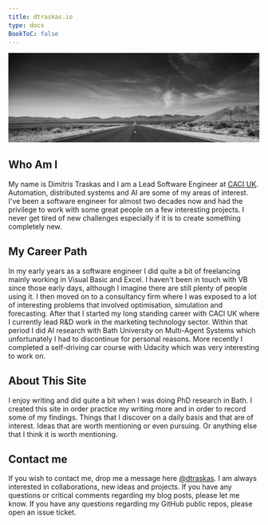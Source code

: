 ```yaml
---
title: dtraskas.io
type: docs
BookToC: false
---
```


![alt-text](photos/theroad.png)

## Who Am I

My name is Dimitris Traskas and I am a Lead Software Engineer at [CACI UK](http://www.caci.co.uk). Automation, distributed systems and AI are some of my areas of interest. I've been a software engineer for almost two decades now and had the privilege to work with some great people on a few interesting projects. I never get tired of new challenges especially if it is to create something completely new. 


## My Career Path

In my early years as a software engineer I did quite a bit of freelancing mainly working in Visual Basic and Excel. I haven't been in touch with VB since those early days, although I imagine there are still plenty of people using it. I then moved on to a consultancy firm where I was exposed to a lot of interesting problems that involved optimisation, simulation and forecasting. After that I started my long standing career with CACI UK where I currently lead R&D work in the marketing technology sector. Within that period I did AI research with Bath University on Multi-Agent Systems which unfortunately I had to discontinue for personal reasons. More recently I completed a self-driving car course with Udacity which was very interesting to work on.

## About This Site

I enjoy writing and did quite a bit when I was doing PhD research in Bath. I created this site in order practice my writing more and in order to record some of my findings. Things that I discover on a daily basis and that are of interest. Ideas that are worth mentioning or even pursuing. Or anything else that I think it is worth mentioning. 

## Contact me

If you wish to contact me, drop me a message here [@dtraskas](https://twitter.com/dtraskas). I am always interested in collaborations, new ideas and projects. If you have any questions or critical comments regarding my blog posts, please let me know. If you have any questions regarding my GitHub public repos, please open an issue ticket.
